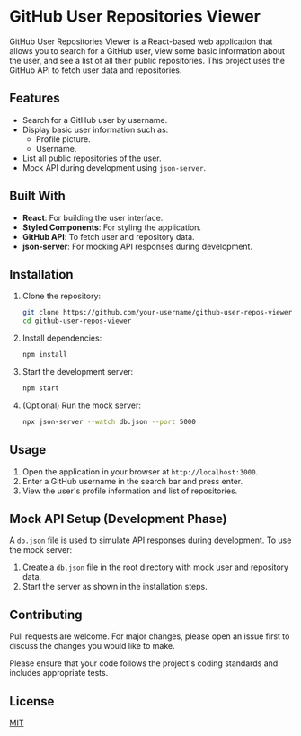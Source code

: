 # GitHub User Repositories Viewer

GitHub User Repositories Viewer is a React-based web application that allows you to search for a GitHub user, view some basic information about the user, and see a list of all their public repositories. This project uses the GitHub API to fetch user data and repositories.

## Features

- Search for a GitHub user by username.
- Display basic user information such as:
  - Profile picture.
  - Username.
- List all public repositories of the user.
- Mock API during development using `json-server`.

## Built With

- **React**: For building the user interface.
- **Styled Components**: For styling the application.
- **GitHub API**: To fetch user and repository data.
- **json-server**: For mocking API responses during development.

## Installation

1. Clone the repository:

   ```bash
   git clone https://github.com/your-username/github-user-repos-viewer.git
   cd github-user-repos-viewer
   ```

2. Install dependencies:

   ```bash
   npm install
   ```

3. Start the development server:

   ```bash
   npm start
   ```

4. (Optional) Run the mock server:

   ```bash
   npx json-server --watch db.json --port 5000
   ```

## Usage

1. Open the application in your browser at `http://localhost:3000`.
2. Enter a GitHub username in the search bar and press enter.
3. View the user's profile information and list of repositories.

## Mock API Setup (Development Phase)

A `db.json` file is used to simulate API responses during development. To use the mock server:

1. Create a `db.json` file in the root directory with mock user and repository data.
2. Start the server as shown in the installation steps.

## Contributing

Pull requests are welcome. For major changes, please open an issue first to discuss the changes you would like to make.

Please ensure that your code follows the project's coding standards and includes appropriate tests.

## License

[MIT](https://choosealicense.com/licenses/mit/)

